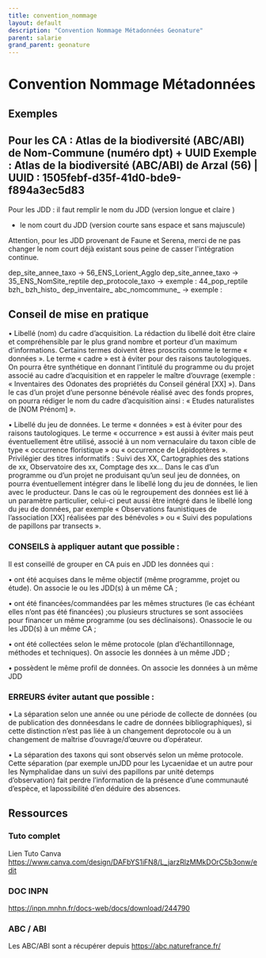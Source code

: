 ```yaml
---
title: convention_nommage
layout: default
description: "Convention Nommage Métadonnées Geonature"
parent: salarie
grand_parent: geonature
---
```

# Convention Nommage Métadonnées 

## Exemples

Pour les CA :
Atlas de la biodiversité (ABC/ABI) de Nom-Commune (numéro dpt) + UUID
Exemple : Atlas de la biodiversité (ABC/ABI) de Arzal (56) | UUID : 1505febf-d35f-41d0-bde9-f894a3ec5d83 
-----
Pour les JDD :
il faut remplir le nom du JDD (version longue et claire )
+ le nom court du JDD (version courte sans espace et sans majuscule)
 
Attention, pour les JDD provenant de Faune et Serena, 
merci de ne pas changer le nom court déjà existant sous peine de casser l'intégration continue.


dep_site_annee_taxo → 56_ENS_Lorient_Agglo
dep_site_annee_taxo → 35_ENS_NomSite_reptile
dep_protocole_taxo → exemple : 44_pop_reptile
bzh_
bzh_histo_
dep_inventaire_
abc_nomcommune_ → exemple : 


## Conseil de mise en pratique

• Libellé (nom) du cadre d’acquisition.
La rédaction du libellé doit être claire et compréhensible par le plus grand nombre et porteur d’un maximum d’informations. Certains termes doivent êtres proscrits comme le terme « données ». Le terme « cadre » est à éviter pour des raisons tautologiques. On pourra être synthétique en donnant l’intitulé du programme ou du projet associé au cadre d’acquisition et en rappeler le maître d’ouvrage (exemple : « Inventaires des Odonates des propriétés du Conseil général [XX] »). Dans le cas d’un projet d’une personne bénévole réalisé avec des fonds propres, on pourra rédiger le nom du cadre d’acquisition ainsi : « Etudes naturalistes de [NOM Prénom] ».

• Libellé du jeu de données.
Le terme « données » est à éviter pour des raisons tautologiques. Le terme « occurrence » est aussi à éviter mais peut éventuellement être utilisé, associé à un nom vernaculaire du taxon cible de type « occurrence floristique » ou « occurrence de Lépidoptères ». Privilégier des titres informatifs : Suivi des XX, Cartographies des stations de xx, Observatoire des xx, Comptage des xx… Dans le cas d’un programme ou d’un projet ne produisant qu’un seul jeu de données, on pourra éventuellement intégrer dans le libellé long du jeu de données, le lien avec le producteur. Dans le cas où le regroupement des données est lié à un paramètre particulier, celui-ci peut aussi être intégré dans le libellé long du jeu de données, par exemple « Observations faunistiques de l’association [XX] réalisées par des bénévoles » ou « Suivi des populations de papillons par transects ».

### CONSEILS à appliquer autant que possible :
Il est conseillé de grouper en CA puis en JDD les données qui :

• ont été acquises dans le même objectif (même programme, projet ou étude). On associe le ou les JDD(s) à un même CA ;

• ont été financées/commandées par les mêmes structures (le cas échéant elles n’ont pas été financées) ;ou plusieurs structures se sont associées pour financer un même programme (ou ses déclinaisons). Onassocie le ou les JDD(s) à un même CA ;

• ont été collectées selon le même protocole (plan d’échantillonnage, méthodes et techniques). On associe les données à un même JDD ;

• possèdent le même profil de données. On associe les données à un même JDD

### ERREURS  éviter autant que possible :

• La séparation selon une année ou une période de collecte de données (ou de publication des donnéesdans le cadre de données bibliographiques), si cette distinction n’est pas liée à un changement deprotocole ou à un changement de maîtrise d’ouvrage/d’œuvre ou d’opérateur.

• La séparation des taxons qui sont observés selon un même protocole. Cette séparation (par exemple unJDD pour les Lycaenidae et un autre pour les Nymphalidae dans un suivi des papillons par unité detemps d’observation) fait perdre l’information de la présence d’une communauté d’espèce, et lapossibilité d’en déduire des absences.


## Ressources

### Tuto complet
Lien Tuto Canva
https://www.canva.com/design/DAFbYS1iFN8/L_jarzRlzMMkDOrC5b3onw/edit

### DOC INPN
https://inpn.mnhn.fr/docs-web/docs/download/244790

### ABC / ABI
Les ABC/ABI sont a récupérer depuis https://abc.naturefrance.fr/


